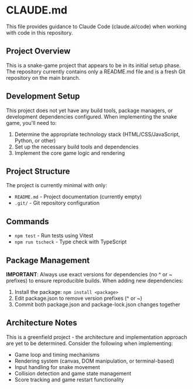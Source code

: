 # CLAUDE.md

This file provides guidance to Claude Code (claude.ai/code) when working with code in this repository.

## Project Overview

This is a snake-game project that appears to be in its initial setup phase. The repository currently contains only a README.md file and is a fresh Git repository on the main branch.

## Development Setup

This project does not yet have any build tools, package managers, or development dependencies configured. When implementing the snake game, you'll need to:

1. Determine the appropriate technology stack (HTML/CSS/JavaScript, Python, or other)
2. Set up the necessary build tools and dependencies
3. Implement the core game logic and rendering

## Project Structure

The project is currently minimal with only:
- `README.md` - Project documentation (currently empty)
- `.git/` - Git repository configuration

## Commands

- `npm test` - Run tests using Vitest
- `npm run tscheck` - Type check with TypeScript

## Package Management

**IMPORTANT**: Always use exact versions for dependencies (no ^ or ~ prefixes) to ensure reproducible builds. When adding new dependencies:
1. Install the package: `npm install <package>`
2. Edit package.json to remove version prefixes (^ or ~)
3. Commit both package.json and package-lock.json changes together

## Architecture Notes

This is a greenfield project - the architecture and implementation approach are yet to be determined. Consider the following when implementing:

- Game loop and timing mechanisms
- Rendering system (canvas, DOM manipulation, or terminal-based)
- Input handling for snake movement
- Collision detection and game state management
- Score tracking and game restart functionality